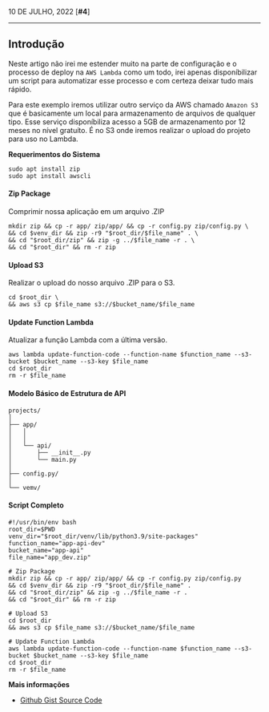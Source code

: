 10 DE JULHO, 2022 [**#4**]

---

## Introdução

Neste artigo não irei me estender muito na parte de configuração e o processo de deploy na `AWS Lambda` como um todo, irei apenas disponíbilizar um script para automatizar esse processo e com certeza deixar tudo mais rápido.

Para este exemplo iremos utilizar outro serviço da AWS chamado `Amazon S3` que é basicamente um local para armazenamento de arquivos de qualquer tipo. Esse serviço disponíbiliza acesso a 5GB de armazenamento por 12 meses no nível gratuíto. É no S3 onde iremos realizar o upload do projeto para uso no Lambda.

**Requerimentos do Sistema**

```
sudo apt install zip
sudo apt install awscli
```

#### Zip Package

Comprimir nossa aplicação em um arquivo .ZIP

```
mkdir zip && cp -r app/ zip/app/ && cp -r config.py zip/config.py \
&& cd $venv_dir && zip -r9 "$root_dir/$file_name" . \
&& cd "$root_dir/zip" && zip -g ../$file_name -r . \
&& cd "$root_dir" && rm -r zip
```

#### Upload S3

Realizar o upload do nosso arquivo .ZIP para o S3.

```
cd $root_dir \
&& aws s3 cp $file_name s3://$bucket_name/$file_name
```

#### Update Function Lambda

Atualizar a função Lambda com a última versão.

```
aws lambda update-function-code --function-name $function_name --s3-bucket $bucket_name --s3-key $file_name
cd $root_dir
rm -r $file_name
```

#### Modelo Básico de Estrutura de API

```
projects/
│
├── app/
│   │
│   │
│   └── api/
│       ├── __init__.py
│       └── main.py
│
├── config.py/
│
└── vemv/
```

#### Script Completo

```
#!/usr/bin/env bash
root_dir=$PWD
venv_dir="$root_dir/venv/lib/python3.9/site-packages"
function_name="app-api-dev"
bucket_name="app-api"
file_name="app_dev.zip"

# Zip Package
mkdir zip && cp -r app/ zip/app/ && cp -r config.py zip/config.py 
&& cd $venv_dir && zip -r9 "$root_dir/$file_name" . 
&& cd "$root_dir/zip" && zip -g ../$file_name -r . 
&& cd "$root_dir" && rm -r zip

# Upload S3
cd $root_dir 
&& aws s3 cp $file_name s3://$bucket_name/$file_name

# Update Function Lambda
aws lambda update-function-code --function-name $function_name --s3-bucket $bucket_name --s3-key $file_name
cd $root_dir
rm -r $file_name
```


**Mais informações**

- [Github Gist Source Code](https://gist.github.com/FernandoCelmer/8e2bc511ab8e1bff2059cd5c77a33776)